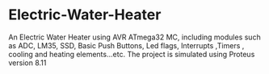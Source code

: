 # Electric-Water-Heater
An Electric Water Heater using AVR ATmega32 MC, including  modules such as ADC, LM35, SSD, Basic Push Buttons, Led flags, Interrupts ,Timers , cooling and heating elements...etc. The project is simulated using Proteus version 8.11
